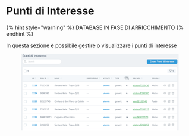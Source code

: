 # Punti di Interesse

{% hint style="warning" %}
DATABASE IN FASE DI ARRICCHIMENTO
{% endhint %}

In questa sezione è possibile gestire o visualizzare i punti di interesse

<figure><img src="../../../.gitbook/assets/image (3).png" alt=""><figcaption></figcaption></figure>

